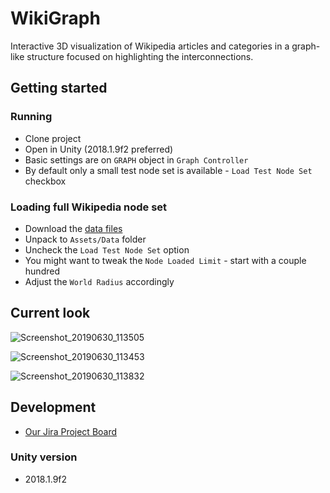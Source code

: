 # WikiGraph
Interactive 3D visualization of Wikipedia articles and categories in a graph-like structure focused on highlighting the interconnections.

## Getting started

### Running
- Clone project
- Open in Unity (2018.1.9f2 preferred)
- Basic settings are on ``GRAPH`` object in ``Graph Controller``
- By default only a small test node set is available - ``Load Test Node Set`` checkbox

### Loading full Wikipedia node set
- Download the [data files](https://drive.google.com/open?id=107n-Bm3Enm-WQO8gVqk42P70a9bcMWTR)
- Unpack to ``Assets/Data`` folder
- Uncheck the ``Load Test Node Set`` option
- You might want to tweak the ``Node Loaded Limit`` - start with a couple hundred
- Adjust the ``World Radius`` accordingly

## Current look

![Screenshot_20190630_113505](https://user-images.githubusercontent.com/8643919/60394883-2c430700-9b2b-11e9-85f4-84a68901d451.png)

![Screenshot_20190630_113453](https://user-images.githubusercontent.com/8643919/60394882-2baa7080-9b2b-11e9-87b2-cc855d8e24bd.png)

![Screenshot_20190630_113832](https://user-images.githubusercontent.com/8643919/60394921-e3d81900-9b2b-11e9-9b8a-e323cff3e381.png)

## Development
- [Our Jira Project Board](https://wikigraph.atlassian.net)

### Unity version
- 2018.1.9f2
